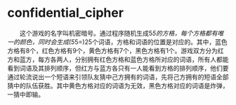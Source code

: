 # confidential_cipher

&emsp;&emsp;这个游戏的名字叫机密暗号。通过程序随机生成5*5的方格，每个方格都有唯一的颜色，同时会生成(5*5=)25个词语，方格和词语的位置是对应的。其中，蓝色方格有8个，红色方格有9个，黄色方格有7个，黑色方格有1个。游戏双方分为红方和蓝方，每方各两人，分别拥有红色方格和蓝色方格所对应的词语，所有人都能看到词语及其排列顺序，但红方与蓝方各只有一人能看到方格的排列顺序，他们要通过轮流说出一个短语来引领队友猜中己方拥有的词语，先将己方拥有的短语全部猜中的队伍获胜。其中黄色方格对应的词语为无效，黑色方格对应的词语是炸弹，一猜中即输。
